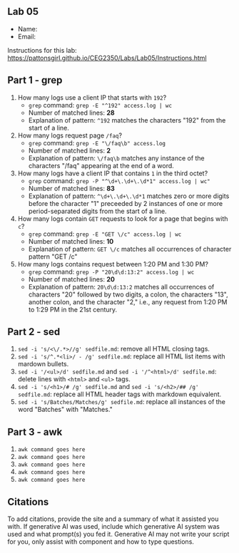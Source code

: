 ## Lab 05

- Name:
- Email: 

Instructions for this lab: https://pattonsgirl.github.io/CEG2350/Labs/Lab05/Instructions.html

## Part 1 - grep

1. How many logs use a client IP that starts with `192`?
    - `grep` command: `grep -E "^192" access.log | wc`
    - Number of matched lines: **28**
    - Explanation of pattern: `^192` matches the characters "192" from the start of a line.
2. How many logs request page `/faq`?
    - `grep` command: `grep -E "\/faq\b" access.log`
    - Number of matched lines: **2**
    - Explanation of pattern: `\/faq\b` matches any instance of the characters "/faq" appearing at the end of a word.
3. How many logs have a client IP that contains `1` in the third octet?
    - `grep` command: `grep -P "^\d+\.\d+\.\d*1" access.log | wc"`
    - Number of matched lines: **83**
    - Explanation of pattern: `^\d+\.\d+\.\d*1` matches zero or more digits before the character "1" preceeded by 2 instances of one or more period-separated digits from the start of a line.
4. How many logs contain `GET` requests to look for a page that begins with `c`?
    - `grep` command: `grep -E "GET \/c" access.log | wc`
    - Number of matched lines: **10**
    - Explanation of pattern: `GET \/c` matches all occurrences of character pattern "GET /c"
5. How many logs contains request between 1:20 PM and 1:30 PM?
    - `grep` command: `grep -P "20\d\d:13:2" access.log | wc`
    - Number of matched lines: **20**
    - Explanation of pattern: `20\d\d:13:2` matches all occurrences of characters "20" followed by two digits, a colon, the characters "13", another colon, and the character "2," i.e., any request from 1:20 PM to 1:29 PM in the 21st century.

## Part 2 - sed

1. `sed -i 's/<\/.*>//g' sedfile.md`: remove all HTML closing tags.
2. `sed -i 's/^.*<li>/ - /g' sedfile.md`: replace all HTML list items with mardown bullets.
3. `sed -i '/<ul>/d' sedfile.md` and `sed -i '/^<html>/d' sedfile.md`: delete lines with `<html>` and `<ul>` tags.
4. `sed -i 's/<h1>/# /g' sedfile.md` and `sed -i 's/<h2>/## /g' sedfile.md`: replace all HTML header tags with markdown equivalent.
5. `sed -i 's/Batches/Matches/g' sedfile.md`: replace all instances of the word "Batches" with "Matches."

## Part 3 - awk

1. `awk command goes here`
2. `awk command goes here`
3. `awk command goes here`
4. `awk command goes here`
5. `awk command goes here`

## Citations

To add citations, provide the site and a summary of what it assisted you with.  If generative AI was used, include which generative AI system was used and what prompt(s) you fed it.  Generative AI may not write your script for you, only assist with component and how to type questions.
